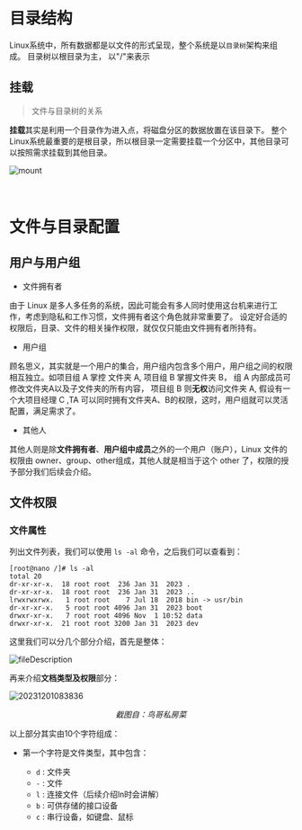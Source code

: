 # 目录结构

Linux系统中，所有数据都是以文件的形式呈现，整个系统是以`目录树`架构来组成。 目录树以根目录为主， 以"/"来表示


## 挂载
> 文件与目录树的关系

**挂载**其实是利用一个目录作为进入点，将磁盘分区的数据放置在该目录下。 整个Linux系统最重要的是根目录，所以根目录一定需要挂载一个分区中，其他目录可以按照需求挂载到其他目录。

![mount](https://cdn.jsdelivr.net/gh/GitHub-Stephen/blogPic/springboot/mount.png)

<br>

# 文件与目录配置

## 用户与用户组

- 文件拥有者

由于 Linux 是多人多任务的系统，因此可能会有多人同时使用这台机来进行工作，考虑到隐私和工作习惯，文件拥有者这个角色就非常重要了。
设定好合适的权限后，目录、文件的相关操作权限，就仅仅只能由文件拥有者所持有。

- 用户组

顾名思义，其实就是一个用户的集合，用户组内包含多个用户，用户组之间的权限相互独立。如项目组 A 掌控 文件夹 A, 项目组 B 掌握文件夹 B， 组 A 内部成员可修改文件夹A以及子文件夹的所有内容， 项目组 B 则**无权**访问文件夹 A, 假设有一个大项目经理 C ,TA 可以同时拥有文件夹A、B的权限，这时，用户组就可以灵活配置，满足需求了。


- 其他人

其他人则是除**文件拥有者**、**用户组中成员**之外的一个用户（账户），Linux 文件的权限由 owner、group、other组成，其他人就是相当于这个 other 了，权限的授予部分我们后续会介绍。


## 文件权限

### 文件属性

列出文件列表，我们可以使用 `ls -al` 命令，之后我们可以查看到：

```shell
[root@nano /]# ls -al
total 20
dr-xr-xr-x.  18 root root  236 Jan 31  2023 .
dr-xr-xr-x.  18 root root  236 Jan 31  2023 ..
lrwxrwxrwx.   1 root root    7 Jul 18  2018 bin -> usr/bin
dr-xr-xr-x.   5 root root 4096 Jan 31  2023 boot
drwxr-xr-x.   7 root root 4096 Nov  1 10:52 data
drwxr-xr-x.  21 root root 3200 Jan 31  2023 dev

```

这里我们可以分几个部分介绍，首先是整体：

![fileDescription](https://cdn.jsdelivr.net/gh/GitHub-Stephen/blogPic/springboot/fileDescription.png)

再来介绍**文档类型及权限**部分：

![20231201083836](https://cdn.jsdelivr.net/gh/GitHub-Stephen/blogPic/springboot/20231201083836.png)
*<center>截图自：鸟哥私房菜</center>*

以上部分其实由10个字符组成：
- 第一个字符是文件类型，其中包含：

    - `d` : 文件夹
    - `-` : 文件
    - `l` : 连接文件（后续介绍ln时会讲解）
    - `b` : 可供存储的接口设备
    - `c` : 串行设备，如键盘、鼠标


